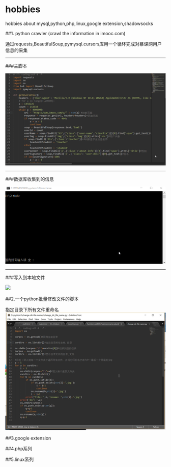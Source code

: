 # hobbies
hobbies about mysql,python,php,linux,google extension,shadowsocks

##1. python crawler (crawl the information in imooc.com)

通过requests,BeautifulSoup,pymysql.cursors库用一个循环完成对慕课网用户信息的采集

***
###主脚本

![](py/moocpy.gif)

***
###数据库收集到的信息

![](py/mooc_mysql.gif)

***
###写入到本地文件

![](py/moocusers.gif)

##2.一个python批量修改文件的脚本

指定目录下所有文件重命名
![](py/change_file_name.jpg)

##3.google extension

##4.php系列

##5.linux系列
